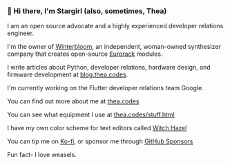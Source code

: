 ### :wave: Hi there, I'm Stargirl (also, sometimes, Thea)

I am an open source advocate and a highly experienced developer relations engineer.

I'm the owner of [Winterbloom](https://winterbloom.com), an independent, woman-owned synthesizer company that creates open-source [Eurorack](https://en.wikipedia.org/wiki/Eurorack) modules.

I write articles about Python, developer relations, hardware design, and firmware development at [blog.thea.codes](https://blog.thea.codes).

I'm currently working on the Flutter developer relations team Google.

You can find out more about me at [thea.codes](https://thea.codes)

You can see what equipment I use at [thea.codes/stuff.html](https://thea.codes/stuff.html)

I have my own color scheme for text editors called [Witch Hazel](https://witchhazel.thea.codes)

You can tip me on [Ko-fi](https://ko-fi.com/theacodes), or sponsor me through [GitHub Sponsors](https://github.com/sponsors/theacodes)

Fun fact- I love weasels.
